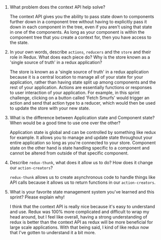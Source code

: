 1. What problem does the context API help solve?

    The context API gives you the ability to pass state down to components further down in a component tree without having to explicitly pass it down in each component in the tree, even if you aren't using that state in one of the components. As long as your component is within the component tree that you create a context for, then you have access to the state.

1. In your own words, describe `actions`, `reducers` and the `store` and their role in Redux. What does each piece do? Why is the store known as a 'single source of truth' in a redux application?

    The store is known as a 'single source of truth' in a redux application because it is a central location to manage all of your state for your application, rather than having state split up among components and the rest of your application. Actions are essentially functions or responses to user interaction of your application. For example, in this sprint challenge, clicking on a button called 'Fetch Smurfs' would trigger an action and send that action type to a reducer, which would then be used to update the store with your new state.

1. What is the difference between Application state and Component state? When would be a good time to use one over the other?

    Application state is global and can be controlled by something like redux for example. It allows you to manage and update state throughout your entire application so long as you're connected to your store. Component state on the other hand is state handling specific to a component and cannot be altered from outside of that specific component.

1. Describe `redux-thunk`, what does it allow us to do? How does it change our `action-creators`?

    `redux-thunk` allows us to create asynchronous code to handle things like API calls because it allows us to return functions in our `action-creators`.

1. What is your favorite state management system you've learned and this sprint? Please explain why!

    I think that the context API is really nice because it's easy to understand and use. Redux was 100% more complicated and difficult to wrap my head around, but I feel like overall, having a strong understanding of redux is better than the context API as redux will be more beneficial for large scale applications. With that being said, I kind of like redux now that I've gotten to understand it a bit more.
